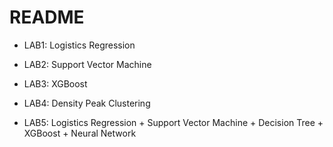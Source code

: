 # README

- LAB1: Logistics Regression

- LAB2: Support Vector Machine
- LAB3: XGBoost
- LAB4: Density Peak Clustering

- LAB5: Logistics Regression + Support Vector Machine + Decision Tree + XGBoost + Neural Network
